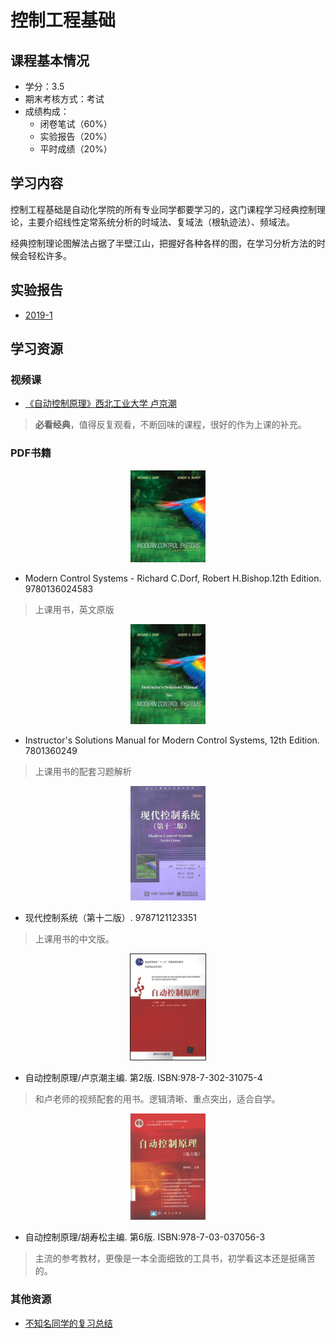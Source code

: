 # 控制工程基础

## 课程基本情况

- 学分：3.5
- 期末考核方式：考试
- 成绩构成：
    - 闭卷笔试（60%）
    - 实验报告（20%）
    - 平时成绩（20%）

## 学习内容

控制工程基础是自动化学院的所有专业同学都要学习的，这门课程学习经典控制理论，主要介绍线性定常系统分析的时域法、复域法（根轨迹法）、频域法。

经典控制理论图解法占据了半壁江山，把握好各种各样的图，在学习分析方法的时候会轻松许多。

## 实验报告

- [2019-1](./2019-1.zip)

## 学习资源

### 视频课

- [《自动控制原理》西北工业大学 卢京潮](https://www.bilibili.com/video/BV1ZJ411c757)
>**必看经典**，值得反复观看，不断回味的课程，很好的作为上课的补充。

### PDF书籍

<center>
    <a href="https://bookos-z1.org/book/976405/c48280"><img src="../images/现代控制系统英文版.jpg" width = 120></a>
</center>

- Modern Control Systems - Richard C.Dorf, Robert H.Bishop.12th Edition. 9780136024583
>上课用书，英文原版

<center>
    <a href="https://bookos-z1.org/book/829903/00ddba"><img src="../images/现代控制系统习题解析英文版.jpg" width = 120></a>
</center>

- Instructor's Solutions Manual for Modern Control Systems, 12th Edition. 7801360249
>上课用书的配套习题解析

<center>
    <a href="https://bookos-z1.org/book/16777647/2ce781"><img src="../images/现代控制系统中文版.jpg" width = 120></a>
</center>

- 现代控制系统（第十二版）. 9787121123351
>上课用书的中文版。

<center>
    <a href="https://bookos-z1.org/book/16896604/15fe89"><img src="../images/自动控制原理-卢京潮.jpg" width = 120  border=1></a>
</center>

- 自动控制原理/卢京潮主编. 第2版. ISBN:978-7-302-31075-4
>和卢老师的视频配套的用书。逻辑清晰、重点突出，适合自学。

<center>
    <a href="https://bookos-z1.org/book/5581277/320e35"><img src="../images/自动控制原理-胡寿松.jpg" width = 120></a>
</center>

- 自动控制原理/胡寿松主编. 第6版. ISBN:978-7-03-037056-3
>主流的参考教材，更像是一本全面细致的工具书，初学看这本还是挺痛苦的。

### 其他资源

- [不知名同学的复习总结](./自动控制原理复习总结.pdf)

